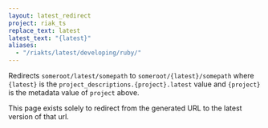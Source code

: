 ```yaml
---
layout: latest_redirect
project: riak_ts
replace_text: latest
latest_text: "{latest}"
aliases:
  - "/riakts/latest/developing/ruby/"
---
```


Redirects `someroot/latest/somepath` to `someroot/{latest}/somepath` 
where `{latest}` is the `project_descriptions.{project}.latest` value
and `{project}` is the metadata value of `project` above.

This page exists solely to redirect from the generated URL to the latest version of
that url.




